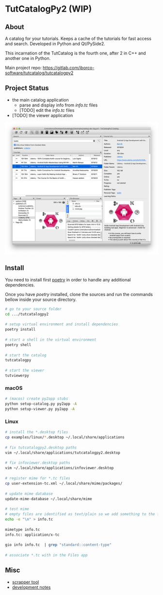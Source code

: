 # TutCatalogPy2 (WIP)

## About

A catalog for your tutorials. Keeps a cache of the tutorials for fast access and search. Developed in Python and Qt/PySide2.

This incarnation of the TutCatalog is the fourth one, after 2 in C++ and another one in Python.

Main project repo: https://gitlab.com/iborco-software/tutcatalog/tutcatalogpy2

## Project Status

* the main catalog application
  * parse and display info from _info.tc_ files
  * [TODO] edit the _info.tc_ files
* [TODO] the viewer application

![main page](docs/main.png)

## Install

You need to install first [poetry](https://python-poetry.org/) in order to handle any additional dependencies.

Once you have _poetry_ installed, clone the sources and run the commands bellow inside your source directory.

```bash
# go to your source folder
cd .../tutcatalogpy2

# setup virtual environment and install dependencies
poetry install

# start a shell in the virtual environment
poetry shell

# start the catalog
tutcatalogpy

# start the viewer
tutviewerpy
```

### macOS

```bash
# (macos) create py2app stubs
python setup-catalog.py py2app -A
python setup-viewer.py py2app -A
```

### Linux

```bash
# install the *.desktop files
cp examples/linux/*.desktop ~/.local/share/applications

# fix tutcatalogpy2.desktop paths
vim ~/.local/share/applications/tutcatalogpy2.desktop

# fix infoviewer.desktop paths
vim ~/.local/share/applications/infoviewer.desktop

# register mime for *.tc files
cp user-extension-tc.xml ~/.local/share/mime/packages/

# update mime database
update-mime-database ~/.local/share/mime

# test mime
# empty files are identified as text/plain so we add something to the file
echo -e "\n" > info.tc

mimetype info.tc
info.tc: application/x-tc

gio info info.tc  | grep "standard::content-type"

# associate *.tc with in the Files app
```

## Misc

* [scrapper tool](src/tutcatalogpy/scrapper/README.md)
* [development notes](docs/development_notes.md)
